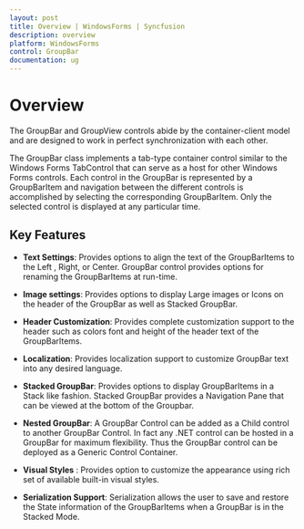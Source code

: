 ```yaml
---
layout: post
title: Overview | WindowsForms | Syncfusion
description: overview
platform: WindowsForms
control: GroupBar
documentation: ug
---
```

# Overview

The GroupBar and GroupView controls abide by the container-client model and are designed to work in perfect synchronization with each other.

The GroupBar class implements a tab-type container control similar to the Windows Forms TabControl that can serve as a host for other Windows Forms controls. Each control in the GroupBar is represented by a GroupBarItem and navigation between the different controls is accomplished by selecting the corresponding GroupBarItem. Only the selected control is displayed at any particular time.

## Key Features

* **Text Settings**: Provides options to align the text of the GroupBarItems to the Left , Right, or Center. GroupBar control provides options for renaming the GroupBarItems at run-time. 

* **Image settings**: Provides options to display Large images or Icons on the header of the GroupBar as well as Stacked GroupBar.

* **Header Customization**: Provides complete customization support to the header such as colors font and height of the header text of the GroupBarItems.

* **Localization**: Provides localization support to customize GroupBar text into any desired language.

* **Stacked GroupBar**: Provides options to display GroupBarItems in a Stack like fashion. Stacked GroupBar provides a Navigation Pane that can be viewed at the bottom of the Groupbar.

* **Nested GroupBar**: A GroupBar Control can be added as a Child control to another GroupBar Control. In fact any .NET control can be hosted in a GroupBar for maximum flexibility. Thus the GroupBar control can be deployed as a Generic Control Container.

* **Visual Styles** : Provides option to customize the appearance using rich set of available built-in visual styles.

* **Serialization Support**: Serialization allows the user to save and restore the State information of the GroupBarItems when a GroupBar is in the Stacked Mode.


